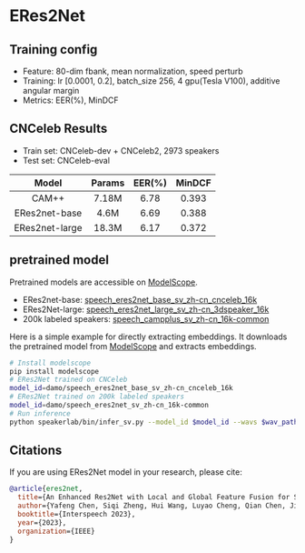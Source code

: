 # ERes2Net

## Training config
- Feature: 80-dim fbank, mean normalization, speed perturb
- Training: lr [0.0001, 0.2], batch_size 256, 4 gpu(Tesla V100), additive angular margin
- Metrics: EER(%), MinDCF

## CNCeleb Results
- Train set: CNCeleb-dev + CNCeleb2, 2973 speakers
- Test set: CNCeleb-eval

| Model | Params | EER(%) | MinDCF |
|:-----:|:------:|:------:|:------:|
| CAM++ | 7.18M  | 6.78 | 0.393 |
| ERes2net-base | 4.6M  | 6.69 | 0.388 |
| ERes2net-large | 18.3M  | 6.17 | 0.372 |

## pretrained model
Pretrained models are accessible on [ModelScope](https://www.modelscope.cn/models?page=1&tasks=speaker-verification&type=audio).

- ERes2net-base: [speech_eres2net_base_sv_zh-cn_cnceleb_16k](https://modelscope.cn/models/damo/speech_eres2net_base_sv_zh-cn_cnceleb_16k/summary)
- ERes2Net-large: [speech_eres2net_large_sv_zh-cn_3dspeaker_16k](https://modelscope.cn/models/damo/speech_eres2net_large_sv_zh-cn_3dspeaker_16k/summary)
- 200k labeled speakers: [speech_campplus_sv_zh-cn_16k-common](https://www.modelscope.cn/models/damo/speech_campplus_sv_zh-cn_16k-common/summary)

Here is a simple example for directly extracting embeddings. It downloads the pretrained model from [ModelScope](https://www.modelscope.cn/models?page=1&tasks=speaker-verification&type=audio) and extracts embeddings.
``` sh
# Install modelscope
pip install modelscope
# ERes2Net trained on CNCeleb
model_id=damo/speech_eres2net_base_sv_zh-cn_cnceleb_16k
# ERes2Net trained on 200k labeled speakers
model_id=damo/speech_eres2net_sv_zh-cn_16k-common
# Run inference
python speakerlab/bin/infer_sv.py --model_id $model_id --wavs $wav_path
```

## Citations
If you are using ERes2Net model in your research, please cite: 
```BibTeX
@article{eres2net,
  title={An Enhanced Res2Net with Local and Global Feature Fusion for Speaker Verification},
  author={Yafeng Chen, Siqi Zheng, Hui Wang, Luyao Cheng, Qian Chen, Jiajun Qi},
  booktitle={Interspeech 2023},
  year={2023},
  organization={IEEE}
}
```

